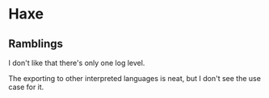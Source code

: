 # Haxe

## Ramblings

I don't like that there's only one log level.

The exporting to other interpreted languages is neat, but I don't see the use case for it.
